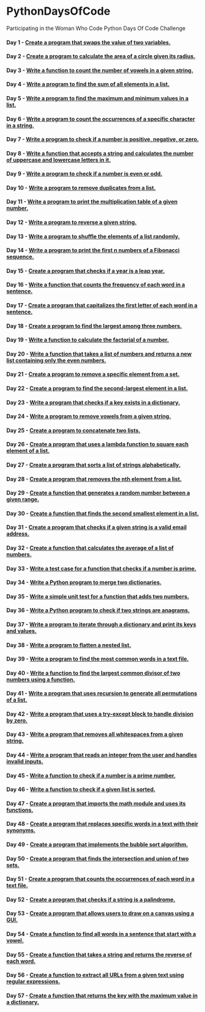 # PythonDaysOfCode

Participating in the Woman Who Code Python Days Of Code Challenge

#### Day 1 - [Create a program that swaps the value of two variables.](https://github.com/madiajijah11/PythonDaysOfCode/blob/main/day1.py)

#### Day 2 - [Create a program to calculate the area of a circle given its radius.](https://github.com/madiajijah11/PythonDaysOfCode/blob/main/day2.py)

#### Day 3 - [Write a function to count the number of vowels in a given string.](https://github.com/madiajijah11/PythonDaysOfCode/blob/main/day3.py)

#### Day 4 - [Write a program to find the sum of all elements in a list.](https://github.com/madiajijah11/PythonDaysOfCode/blob/main/day4.py)

#### Day 5 - [Write a program to find the maximum and minimum values in a list.](https://github.com/madiajijah11/PythonDaysOfCode/blob/main/day5.py)

#### Day 6 - [Write a program to count the occurrences of a specific character in a string.](https://github.com/madiajijah11/PythonDaysOfCode/blob/main/day6.py)

#### Day 7 - [Write a program to check if a number is positive, negative, or zero.](https://github.com/madiajijah11/PythonDaysOfCode/blob/main/day7.py)

#### Day 8 - [Write a function that accepts a string and calculates the number of uppercase and lowercase letters in it.](https://github.com/madiajijah11/PythonDaysOfCode/blob/main/day8.py)

#### Day 9 - [Write a program to check if a number is even or odd.](https://github.com/madiajijah11/PythonDaysOfCode/blob/main/day9.py)

#### Day 10 - [Write a program to remove duplicates from a list.](https://github.com/madiajijah11/PythonDaysOfCode/blob/main/day10.py)

#### Day 11 - [Write a program to print the multiplication table of a given number.](https://github.com/madiajijah11/PythonDaysOfCode/blob/main/day11.py)

#### Day 12 - [Write a program to reverse a given string.](https://github.com/madiajijah11/PythonDaysOfCode/blob/main/day12.py)

#### Day 13 - [Write a program to shuffle the elements of a list randomly.](https://github.com/madiajijah11/PythonDaysOfCode/blob/main/day13.py)

#### Day 14 - [Write a program to print the first n numbers of a Fibonacci sequence.](https://github.com/madiajijah11/PythonDaysOfCode/blob/main/day14.py)

#### Day 15 - [Create a program that checks if a year is a leap year.](https://github.com/madiajijah11/PythonDaysOfCode/blob/main/day15.py)

#### Day 16 - [Write a function that counts the frequency of each word in a sentence.](https://github.com/madiajijah11/PythonDaysOfCode/blob/main/day16.py)

#### Day 17 - [Create a program that capitalizes the first letter of each word in a sentence.](https://github.com/madiajijah11/PythonDaysOfCode/blob/main/day17.py)

#### Day 18 - [Create a program to find the largest among three numbers.](https://github.com/madiajijah11/PythonDaysOfCode/blob/main/day18.py)

#### Day 19 - [Write a function to calculate the factorial of a number.](https://github.com/madiajijah11/PythonDaysOfCode/blob/main/day19.py)

#### Day 20 - [Write a function that takes a list of numbers and returns a new list containing only the even numbers.](https://github.com/madiajijah11/PythonDaysOfCode/blob/main/day20.py)

#### Day 21 - [Create a program to remove a specific element from a set.](https://github.com/madiajijah11/PythonDaysOfCode/blob/main/day21.py)

#### Day 22 - [Create a program to find the second-largest element in a list.](https://github.com/madiajijah11/PythonDaysOfCode/blob/main/day22.py)

#### Day 23 - [Write a program that checks if a key exists in a dictionary.](https://github.com/madiajijah11/PythonDaysOfCode/blob/main/day23.py)

#### Day 24 - [Write a program to remove vowels from a given string.](https://github.com/madiajijah11/PythonDaysOfCode/blob/main/day24.py)

#### Day 25 - [Create a program to concatenate two lists.](https://github.com/madiajijah11/PythonDaysOfCode/blob/main/day25.py)

#### Day 26 - [Create a program that uses a lambda function to square each element of a list.](https://github.com/madiajijah11/PythonDaysOfCode/blob/main/day26.py)

#### Day 27 - [Create a program that sorts a list of strings alphabetically.](https://github.com/madiajijah11/PythonDaysOfCode/blob/main/day27.py)

#### Day 28 - [Create a program that removes the nth element from a list.](https://github.com/madiajijah11/PythonDaysOfCode/blob/main/day28.py)

#### Day 29 - [Create a function that generates a random number between a given range.](https://github.com/madiajijah11/PythonDaysOfCode/blob/main/day29.py)

#### Day 30 - [Create a function that finds the second smallest element in a list.](https://github.com/madiajijah11/PythonDaysOfCode/blob/main/day30.py)

#### Day 31 - [Create a program that checks if a given string is a valid email address.](https://github.com/madiajijah11/PythonDaysOfCode/blob/main/day31.py)

#### Day 32 - [Create a function that calculates the average of a list of numbers.](https://github.com/madiajijah11/PythonDaysOfCode/blob/main/day32.py)

#### Day 33 - [Write a test case for a function that checks if a number is prime.](https://github.com/madiajijah11/PythonDaysOfCode/blob/main/day33.py)

#### Day 34 - [Write a Python program to merge two dictionaries.](https://github.com/madiajijah11/PythonDaysOfCode/blob/main/day34.py)

#### Day 35 - [Write a simple unit test for a function that adds two numbers.](https://github.com/madiajijah11/PythonDaysOfCode/blob/main/day35.py)

#### Day 36 - [Write a Python program to check if two strings are anagrams.](https://github.com/madiajijah11/PythonDaysOfCode/blob/main/day36.py)

#### Day 37 - [Write a program to iterate through a dictionary and print its keys and values.](https://github.com/madiajijah11/PythonDaysOfCode/blob/main/day37.py)

#### Day 38 - [Write a program to flatten a nested list.](https://github.com/madiajijah11/PythonDaysOfCode/blob/main/day38.py)

#### Day 39 - [Write a program to find the most common words in a text file.](https://github.com/madiajijah11/PythonDaysOfCode/blob/main/day39.py)

#### Day 40 - [Write a function to find the largest common divisor of two numbers using a function.](https://github.com/madiajijah11/PythonDaysOfCode/blob/main/day40.py)

#### Day 41 - [Write a program that uses recursion to generate all permutations of a list.](https://github.com/madiajijah11/PythonDaysOfCode/blob/main/day41.py)

#### Day 42 - [Write a program that uses a try-except block to handle division by zero.](https://github.com/madiajijah11/PythonDaysOfCode/blob/main/day42.py)

#### Day 43 - [Write a program that removes all whitespaces from a given string.](https://github.com/madiajijah11/PythonDaysOfCode/blob/main/day43.py)

#### Day 44 - [Write a program that reads an integer from the user and handles invalid inputs.](https://github.com/madiajijah11/PythonDaysOfCode/blob/main/day44.py)

#### Day 45 - [Write a function to check if a number is a prime number.](https://github.com/madiajijah11/PythonDaysOfCode/blob/main/day45.py)

#### Day 46 - [Write a function to check if a given list is sorted.](https://github.com/madiajijah11/PythonDaysOfCode/blob/main/day46.py)

#### Day 47 - [Create a program that imports the math module and uses its functions.](https://github.com/madiajijah11/PythonDaysOfCode/blob/main/day47.py)

#### Day 48 - [Create a program that replaces specific words in a text with their synonyms.](https://github.com/madiajijah11/PythonDaysOfCode/blob/main/day48.py)

#### Day 49 - [Create a program that implements the bubble sort algorithm.](https://github.com/madiajijah11/PythonDaysOfCode/blob/main/day49.py)

#### Day 50 - [Create a program that finds the intersection and union of two sets.](https://github.com/madiajijah11/PythonDaysOfCode/blob/main/day50.py)

#### Day 51 - [Create a program that counts the occurrences of each word in a text file.](https://github.com/madiajijah11/PythonDaysOfCode/blob/main/day51.py)

#### Day 52 - [Create a program that checks if a string is a palindrome.](https://github.com/madiajijah11/PythonDaysOfCode/blob/main/day52.py)

#### Day 53 - [Create a program that allows users to draw on a canvas using a GUI.](https://github.com/madiajijah11/PythonDaysOfCode/blob/main/day53.py)

#### Day 54 - [Create a function to find all words in a sentence that start with a vowel.](https://github.com/madiajijah11/PythonDaysOfCode/blob/main/day54.py)

#### Day 55 - [Create a function that takes a string and returns the reverse of each word.](https://github.com/madiajijah11/PythonDaysOfCode/blob/main/day55.py)

#### Day 56 - [Create a function to extract all URLs from a given text using regular expressions.](https://github.com/madiajijah11/PythonDaysOfCode/blob/main/day56.py)

#### Day 57 - [Create a function that returns the key with the maximum value in a dictionary.](https://github.com/madiajijah11/PythonDaysOfCode/blob/main/day57.py)
